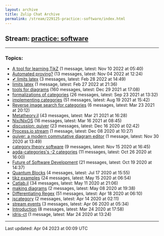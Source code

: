 ```yaml
---
layout: archive
title: Zulip Chat Archive
permalink: /stream/229125-practice:-software/index.html
---
```


## Stream: [practice: software](https://mattecapu.github.io/ct-zulip-archive/stream/229125-practice:-software/index.html)
---

### Topics:

* [A tool for learning TikZ](topic/topic_A.20tool.20for.20learning.20TikZ.html) (1 message, latest: Nov 10 2022 at 05:40)
* [Automated proving?](topic/topic_Automated.20proving.3F.html) (13 messages, latest: Nov 04 2022 at 12:24)
* [✔ limits latex](topic/topic_.E2.9C.94.20limits.20latex.html) (3 messages, latest: Feb 28 2022 at 14:49)
* [limits latex](topic/topic_limits.20latex.html) (1 message, latest: Feb 27 2022 at 21:36)
* [tools for diagrams](topic/topic_tools.20for.20diagrams.html) (160 messages, latest: Dec 29 2021 at 17:08)
* [formalizations of categories](topic/topic_formalizations.20of.20categories.html) (26 messages, latest: Sep 23 2021 at 13:32)
* [implementing categories](topic/topic_implementing.20categories.html) (51 messages, latest: Aug 19 2021 at 15:42)
* [Reverse image search for categories](topic/topic_Reverse.20image.20search.20for.20categories.html) (6 messages, latest: Mar 23 2021 at 20:12)
* [Metatheory.jl](topic/topic_Metatheory.2Ejl.html) (43 messages, latest: Mar 21 2021 at 16:28)
* [Nix/NixOS](topic/topic_Nix.2FNixOS.html) (16 messages, latest: Mar 16 2021 at 08:45)
* [discussion: quiver](topic/topic_discussion.3A.20quiver.html) (23 messages, latest: Dec 16 2020 at 02:42)
* [Process.io stream](topic/topic_Process.2Eio.20stream.html) (1 message, latest: Dec 08 2020 at 10:27)
* [quiver: a modern commutative diagram editor](topic/topic_quiver.3A.20a.20modern.20commutative.20diagram.20editor.html) (1 message, latest: Nov 30 2020 at 13:49)
* [category theory software](topic/topic_category.20theory.20software.html) (9 messages, latest: Nov 15 2020 at 16:45)
* [agda-categories's -2 categories](topic/topic_agda-categories's.20-2.20categories.html) (11 messages, latest: Oct 26 2020 at 16:00)
* [Future of Software Development](topic/topic_Future.20of.20Software.20Development.html) (21 messages, latest: Oct 19 2020 at 14:37)
* [Quantum Blocks](topic/topic_Quantum.20Blocks.html) (4 messages, latest: Jul 17 2020 at 15:55)
* [tikz examples](topic/topic_tikz.20examples.html) (24 messages, latest: May 15 2020 at 06:54)
* [Catlab.jl](topic/topic_Catlab.2Ejl.html) (34 messages, latest: May 11 2020 at 21:06)
* [making diagrams](topic/topic_making.20diagrams.html) (2 messages, latest: May 08 2020 at 19:38)
* [Differentiating Regex](topic/topic_Differentiating.20Regex.html) (51 messages, latest: Apr 18 2020 at 06:10)
* [jscategory](topic/topic_jscategory.html) (2 messages, latest: Apr 14 2020 at 02:11)
* [stream events](topic/topic_stream.20events.html) (3 messages, latest: Apr 06 2020 at 05:34)
* [Introduction](topic/topic_Introduction.html) (8 messages, latest: Mar 24 2020 at 17:58)
* [idris-ct](topic/topic_idris-ct.html) (1 message, latest: Mar 24 2020 at 13:24)

<hr><p>Last updated: Apr 04 2023 at 00:09 UTC</p>